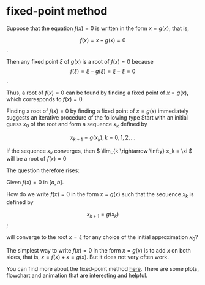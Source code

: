 

# fixed-point method

Suppose that the equation $f(x) = 0$ is written in the form $x = g(x)$; that is,

$$f(x) = x − g(x) = 0$$.

Then any fixed point $\xi$ of $g(x)$ is a root of $f(x) = 0$ because
$$f(\xi) = \xi − g(\xi) = \xi − \xi = 0$$.

Thus, a root of $f(x) = 0$ can be found by finding a fixed point of $x = g(x)$, which corresponds to $f(x) = 0$.

Finding a root of $f(x) = 0$ by finding a fixed point of $x = g(x)$ immediately suggests an iterative procedure of the following type
Start with an initial guess $x_0$ of the root and form a sequence ${x_k}$ defined by

$$ x_{k+1} = g(x_k), k = 0, 1, 2, ... $$

If the sequence ${x_k}$ converges, then $ \lim_{k \rightarrow \infty} x_k = \xi $ will be a root of $f(x) = 0$

The question therefore rises:

Given $f(x) = 0$ in $[a, b]$.

How do we write $f(x) = 0$ in the form $x = g(x)$ such that the sequence ${x_k}$ is defined by 

$$x_{k+1} = g(x_k)$$;

will converge to the root $x = \xi$ for any choice of the initial approximation $x_0$?

The simplest way to write $f(x) = 0$ in the form $x = g(x)$ is to add $x$ on both sides, that is,
$x = f(x) + x = g(x)$.
But it does not very often work.



You can find more about the fixed-point method [here](https://en.wikipedia.org/wiki/Fixed-point_iteration).
There are some plots, flowchart and animation that are interesting and helpful.



